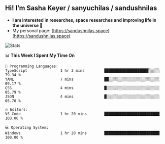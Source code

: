 ## Hi! I’m Sasha Keyer / sanyuchilas / sandushnilas

- **I am interested in researches, space researches and improving life in the universe 🌠**  
- My personal page: [https://sandushnilas.space](https://sandushnilas.space)

![Stats](https://github-readme-stats.vercel.app/api?username=sanyuchilas&show_icons=true&theme=react&hide=issues&count_private=true&layout=compact)

<!--START_SECTION:waka-->
📊 **This Week I Spent My Time On** 

```text
💬 Programming Languages: 
TypeScript               1 hr 3 mins         ████████████████████░░░░░   79.34 % 
YAML                     7 mins              ██░░░░░░░░░░░░░░░░░░░░░░░   09.17 % 
CSS                      4 mins              █░░░░░░░░░░░░░░░░░░░░░░░░   05.79 % 
JSON                     4 mins              █░░░░░░░░░░░░░░░░░░░░░░░░   05.70 % 

🔥 Editors: 
VS Code                  1 hr 20 mins        █████████████████████████   100.00 % 

💻 Operating System: 
Windows                  1 hr 20 mins        █████████████████████████   100.00 % 
```


<!--END_SECTION:waka-->

